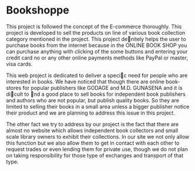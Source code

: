 Bookshoppe
==========

This project is followed the concept of the E-commerce thoroughly. This
project is developed to sell the products on line of various book collection
category mentioned in the project. This project denitely helps the user to
purchase books from the internet because in the ONLINE BOOK SHOP you
can purchase anything with clicking of the some buttons and entering your
credit card no or any other online payments methods like PayPal or master,
visa cards.

This web project is dedicated to deliver a specic need for people who
are interested in books. We have noticed that though there are online book-
stores for popular publishers like GODAGE and M.D. GUNASENA and it
is dicult to nd a good place to sell books for independent book publishers
and authors who are not popular, but publish quality books. So they are
limited to selling their books in a small area unless a bigger publisher notice
their product and we are planning to address this issue in this project.

The other fact we try to address by our project is the fact that there are
almost no website which allows independent book collectors and small scale
library owners to exhibit their collections. In our site we not only allow this
function but we also allow them to get in contact with each other to request
trades or even lending them for private use, though we do not plan on taking
responsibility for those type of exchanges and transport of that type.
